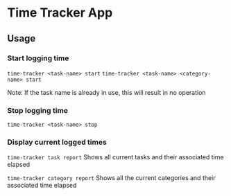 # Time Tracker App

## Usage

### Start logging time
`time-tracker <task-name> start`
`time-tracker <task-name> <category-name> start`

Note: If the task name is already in use, this will result in no operation

### Stop logging time
`time-tracker <task-name> stop`

### Display current logged times
`time-tracker task report`
Shows all current tasks and their associated time elapsed

`time-tracker category report`
Shows all the current categories and their associated time elapsed
